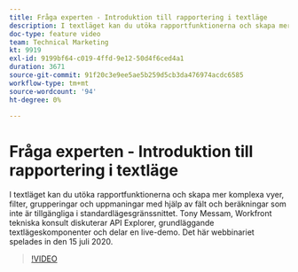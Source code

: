 ```yaml
---
title: Fråga experten - Introduktion till rapportering i textläge
description: I textläget kan du utöka rapportfunktionerna och skapa mer komplexa vyer, filter, grupperingar och uppmaningar. Det här webbinariet spelades in den 15 juli 2020.
doc-type: feature video
team: Technical Marketing
kt: 9919
exl-id: 9199bf64-c019-4ffd-9e12-50d4f6ced4a1
duration: 3671
source-git-commit: 91f20c3e9ee5ae5b259d5cb3da476974acdc6585
workflow-type: tm+mt
source-wordcount: '94'
ht-degree: 0%

---
```


# Fråga experten - Introduktion till rapportering i textläge

I textläget kan du utöka rapportfunktionerna och skapa mer komplexa vyer, filter, grupperingar och uppmaningar med hjälp av fält och beräkningar som inte är tillgängliga i standardlägesgränssnittet. Tony Messam, Workfront tekniska konsult diskuterar API Explorer, grundläggande textlägeskomponenter och delar en live-demo. Det här webbinariet spelades in den 15 juli 2020.

>[!VIDEO](https://video.tv.adobe.com/v/341125/?quality=12)
